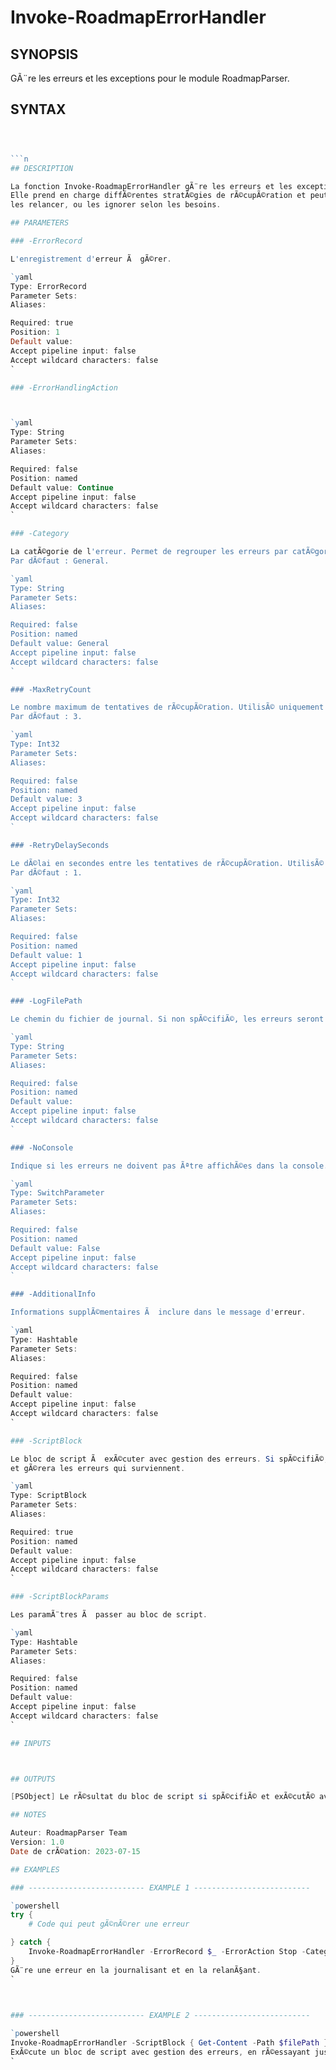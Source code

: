 # Invoke-RoadmapErrorHandler

## SYNOPSIS

GÃ¨re les erreurs et les exceptions pour le module RoadmapParser.

## SYNTAX

```powershell



```n
## DESCRIPTION

La fonction Invoke-RoadmapErrorHandler gÃ¨re les erreurs et les exceptions pour le module RoadmapParser.
Elle prend en charge diffÃ©rentes stratÃ©gies de rÃ©cupÃ©ration et peut journaliser les erreurs,
les relancer, ou les ignorer selon les besoins.

## PARAMETERS

### -ErrorRecord

L'enregistrement d'erreur Ã  gÃ©rer.

`yaml
Type: ErrorRecord
Parameter Sets: 
Aliases: 

Required: true
Position: 1
Default value: 
Accept pipeline input: false
Accept wildcard characters: false
`

### -ErrorHandlingAction



`yaml
Type: String
Parameter Sets: 
Aliases: 

Required: false
Position: named
Default value: Continue
Accept pipeline input: false
Accept wildcard characters: false
`

### -Category

La catÃ©gorie de l'erreur. Permet de regrouper les erreurs par catÃ©gorie.
Par dÃ©faut : General.

`yaml
Type: String
Parameter Sets: 
Aliases: 

Required: false
Position: named
Default value: General
Accept pipeline input: false
Accept wildcard characters: false
`

### -MaxRetryCount

Le nombre maximum de tentatives de rÃ©cupÃ©ration. UtilisÃ© uniquement avec ErrorAction = Retry.
Par dÃ©faut : 3.

`yaml
Type: Int32
Parameter Sets: 
Aliases: 

Required: false
Position: named
Default value: 3
Accept pipeline input: false
Accept wildcard characters: false
`

### -RetryDelaySeconds

Le dÃ©lai en secondes entre les tentatives de rÃ©cupÃ©ration. UtilisÃ© uniquement avec ErrorAction = Retry.
Par dÃ©faut : 1.

`yaml
Type: Int32
Parameter Sets: 
Aliases: 

Required: false
Position: named
Default value: 1
Accept pipeline input: false
Accept wildcard characters: false
`

### -LogFilePath

Le chemin du fichier de journal. Si non spÃ©cifiÃ©, les erreurs seront journalisÃ©es uniquement dans la console.

`yaml
Type: String
Parameter Sets: 
Aliases: 

Required: false
Position: named
Default value: 
Accept pipeline input: false
Accept wildcard characters: false
`

### -NoConsole

Indique si les erreurs ne doivent pas Ãªtre affichÃ©es dans la console.

`yaml
Type: SwitchParameter
Parameter Sets: 
Aliases: 

Required: false
Position: named
Default value: False
Accept pipeline input: false
Accept wildcard characters: false
`

### -AdditionalInfo

Informations supplÃ©mentaires Ã  inclure dans le message d'erreur.

`yaml
Type: Hashtable
Parameter Sets: 
Aliases: 

Required: false
Position: named
Default value: 
Accept pipeline input: false
Accept wildcard characters: false
`

### -ScriptBlock

Le bloc de script Ã  exÃ©cuter avec gestion des erreurs. Si spÃ©cifiÃ©, la fonction exÃ©cutera ce bloc
et gÃ©rera les erreurs qui surviennent.

`yaml
Type: ScriptBlock
Parameter Sets: 
Aliases: 

Required: true
Position: named
Default value: 
Accept pipeline input: false
Accept wildcard characters: false
`

### -ScriptBlockParams

Les paramÃ¨tres Ã  passer au bloc de script.

`yaml
Type: Hashtable
Parameter Sets: 
Aliases: 

Required: false
Position: named
Default value: 
Accept pipeline input: false
Accept wildcard characters: false
`

## INPUTS



## OUTPUTS

[PSObject] Le rÃ©sultat du bloc de script si spÃ©cifiÃ© et exÃ©cutÃ© avec succÃ¨s.

## NOTES

Auteur: RoadmapParser Team
Version: 1.0
Date de crÃ©ation: 2023-07-15

## EXAMPLES

### -------------------------- EXAMPLE 1 --------------------------

`powershell
try {
    # Code qui peut gÃ©nÃ©rer une erreur

} catch {
    Invoke-RoadmapErrorHandler -ErrorRecord $_ -ErrorAction Stop -Category "Parsing" -LogFilePath ".\logs\roadmap-parser.log"
}
GÃ¨re une erreur en la journalisant et en la relanÃ§ant.
`

    

### -------------------------- EXAMPLE 2 --------------------------

`powershell
Invoke-RoadmapErrorHandler -ScriptBlock { Get-Content -Path $filePath } -ErrorAction Retry -MaxRetryCount 5 -Category "IO" -LogFilePath ".\logs\roadmap-parser.log"
ExÃ©cute un bloc de script avec gestion des erreurs, en rÃ©essayant jusqu'Ã  5 fois en cas d'Ã©chec.
`

    

